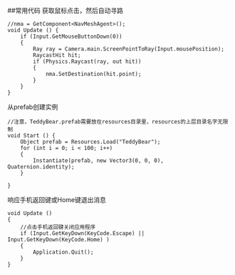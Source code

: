 ##常用代码
获取鼠标点击，然后自动寻路
   
	//nma = GetComponent<NavMeshAgent>();
	void Update () {
        if (Input.GetMouseButtonDown(0))
        {
            Ray ray = Camera.main.ScreenPointToRay(Input.mousePosition);
            RaycastHit hit;
            if (Physics.Raycast(ray, out hit))
            {
                nma.SetDestination(hit.point);
            }
        }	
	}

从prefab创建实例

	//注意，TeddyBear.prefab需要放在resources目录里，resources的上层目录名字无限制
	void Start () {
        Object prefab = Resources.Load("TeddyBear"); 
        for (int i = 0; i < 100; i++)
        {
            Instantiate(prefab, new Vector3(0, 0, 0), Quaternion.identity);
		}

	}

响应手机返回键或Home键退出消息
    
	void Update ()
    {
        //点击手机返回键关闭应用程序
        if (Input.GetKeyDown(KeyCode.Escape) || Input.GetKeyDown(KeyCode.Home) )
        {
            Application.Quit();
        }
    }
 

